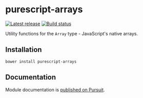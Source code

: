 # purescript-arrays

[![Latest release](http://img.shields.io/github/release/purescript/purescript-arrays.svg)](https://github.com/purescript/purescript-arrays/releases)
[![Build status](https://travis-ci.org/purescript/purescript-arrays.svg?branch=master)](https://travis-ci.org/purescript/purescript-arrays)

Utility functions for the `Array` type - JavaScript's native arrays.

## Installation

```
bower install purescript-arrays
```

## Documentation

Module documentation is [published on Pursuit](http://pursuit.purescript.org/packages/purescript-arrays).
